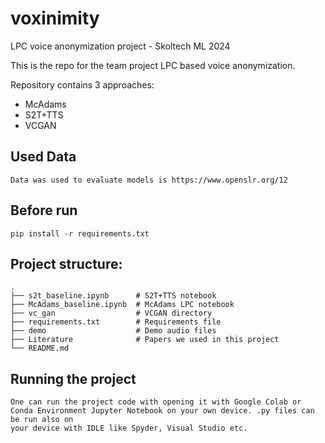 # voxinimity
LPC voice anonymization project - Skoltech ML 2024

This is the repo for the team project LPC based voice anonymization.

Repository contains 3 approaches:
- McAdams
- S2T+TTS
- VCGAN

## Used Data
```
Data was used to evaluate models is https://www.openslr.org/12
```
## Before run
```
pip install -r requirements.txt 
```

## Project structure:
```
.
├── s2t_baseline.ipynb      # S2T+TTS notebook
├── McAdams_baseline.ipynb  # McAdams LPC notebook
├── vc_gan                  # VCGAN directory
├── requirements.txt        # Requirements file
├── demo                    # Demo audio files
├── Literature              # Papers we used in this project
└── README.md
```

## Running the project
```
One can run the project code with opening it with Google Colab or
Conda Environment Jupyter Notebook on your own device. .py files can be run also on
your device with IDLE like Spyder, Visual Studio etc.
```
